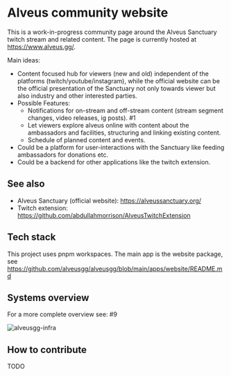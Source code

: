 # Alveus community website

This is a work-in-progress community page around the Alveus Sanctuary twitch stream and related content. The page is
currently hosted at https://www.alveus.gg/.

Main ideas:
- Content focused hub for viewers (new and old) independent of the platforms (twitch/youtube/instagram), while the official 
    website can be the official presentation of the Sanctuary not only towards viewer but also industry and other 
    interested parties.
- Possible Features:
  - Notifications for on-stream and off-stream content (stream segment changes, video releases, ig posts). #1
  - Let viewers explore alveus online with content about the ambassadors and facilities, structuring and linking existing content.
  - Schedule of planned content and events.
- Could be a platform for user-interactions with the Sanctuary like feeding ambassadors for donations etc.
- Could be a backend for other applications like the twitch extension.


## See also

- Alveus Sanctuary (official website): https://alveussanctuary.org/
- Twitch extension: https://github.com/abdullahmorrison/AlveusTwitchExtension

## Tech stack

This project uses pnpm workspaces. The main app is the website package, see https://github.com/alveusgg/alveusgg/blob/main/apps/website/README.md

## Systems overview

For a more complete overview see: #9

![alveusgg-infra](https://user-images.githubusercontent.com/684458/217618231-6fb9078d-8d77-4c64-9b92-c2ebe8e58c3c.png)

## How to contribute

TODO

